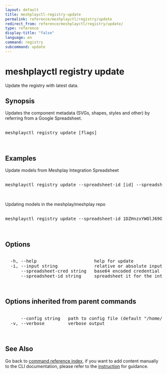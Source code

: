 ```yaml
---
layout: default
title: meshplayctl-registry-update
permalink: reference/meshplayctl/registry/update
redirect_from: reference/meshplayctl/registry/update/
type: reference
display-title: "false"
language: en
command: registry
subcommand: update
---
```


# meshplayctl registry update

Update the registry with latest data.

## Synopsis

Updates the component metadata (SVGs, shapes, styles and other) by referring from a Google Spreadsheet.
<pre class='codeblock-pre'>
<div class='codeblock'>
meshplayctl registry update [flags]

</div>
</pre> 

## Examples

Update models from Meshplay Integration Spreadsheet
<pre class='codeblock-pre'>
<div class='codeblock'>
meshplayctl registry update --spreadsheet-id [id] --spreadsheet-cred [base64 encoded spreadsheet credential] -i [path to the directory containing models].

</div>
</pre> 

Updating models in the meshplay/meshplay repo
<pre class='codeblock-pre'>
<div class='codeblock'>
meshplayctl registry update --spreadsheet-id 1DZHnzxYWOlJ69Oguz4LkRVTFM79kC2tuvdwizOJmeMw --spreadsheet-cred $CRED

</div>
</pre> 

## Options

<pre class='codeblock-pre'>
<div class='codeblock'>
  -h, --help                      help for update
  -i, --input string              relative or absolute input path to the models directory (default "../server/meshmodel")
      --spreadsheet-cred string   base64 encoded credential to download the spreadsheet
      --spreadsheet-id string     spreadsheet it for the integration spreadsheet

</div>
</pre>

## Options inherited from parent commands

<pre class='codeblock-pre'>
<div class='codeblock'>
      --config string   path to config file (default "/home/runner/.meshplay/config.yaml")
  -v, --verbose         verbose output

</div>
</pre>

## See Also

Go back to [command reference index](/reference/meshplayctl/), if you want to add content manually to the CLI documentation, please refer to the [instruction](/project/contributing/contributing-cli#preserving-manually-added-documentation) for guidance.
